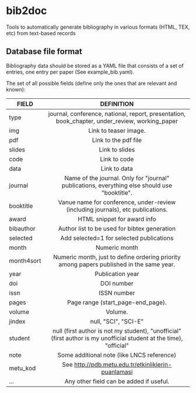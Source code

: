 # bib2doc
Tools to automatically generate bibliography in various formats (HTML, TEX, etc) from text-based records


## Database file format

Bibliography data should be stored as a YAML file that consists of a set of entries, one entry per paper 
(See example_bib.yaml).

The set of all possible fields (define only the ones that are relevant and known):

| FIELD        | DEFINITION |
| ------------ | :---------: |
| type         | journal,  conference,  national,  report,  presentation,  book_chapter,  under_review,  working_paper|
| img          | Link to teaser image. |
| pdf          | Link to the pdf file|
| slides       | Link to slides|
| code         | Link to code|
| data         | Link to data|
| journal      | Name of the journal. Only for "journal" publications, everything else should use "booktitle".|
| booktitle    | Vanue name for conference, under-review (including journals), etc publications.|
| award        | HTML snippet for award info|
| bibauthor    | Author list to be used for bibtex generation|
| selected     | Add selected=1 for selected publications |
| month        | Numeric month|
| month4sort   | Numeric month, just to define ordering priority among papers published in the same year.|
| year         | Publication year|
| doi          | DOI number |
| issn         | ISSN number |
| pages        | Page range (start_page-end_page).|
| volume       | Volume. |
| jindex       | null,  "SCI",  "SCI-E"|
| student      | null (first author is not my student),  "unofficial" (first author is my unofficial student at the time),  "official"|
| note         | Some additional note (like LNCS reference)|
| metu_kod     | See http://pdb.metu.edu.tr/etkinliklerin-puanlamasi|
| ...          | Any other field can be added if useful.|

 
